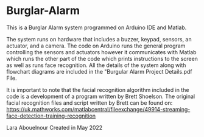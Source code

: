 # Burglar-Alarm
This is a Burglar Alarm system programmed on Arduino IDE and Matlab.

The system runs on hardware that includes a buzzer, keypad, sensors, an actuator, and a camera. 
The code on Arduino runs the general program controlling the sensors and actuators however it communicates with Matlab which runs the other part of the code which prints instructions to the screen as well as runs face recognition.
All the details of the system along with flowchart diagrams are included in the "Burgular Alarm Project Details.pdf File.

It is important to note that the facial recognition algorithm included in the code is a development of a program written by Brett Shoelson.
The original facial recognition files and script written by Brett can be found on:
https://uk.mathworks.com/matlabcentral/fileexchange/49914-streaming-face-detection-training-recognition

Lara Abouelnour
Created in May 2022

